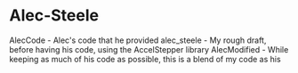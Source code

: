 # Alec-Steele
AlecCode - Alec's code that he provided
alec_steele - My rough draft, before having his code, using the AccelStepper library
AlecModified - While keeping as much of his code as possible, this is a blend of my code as his
